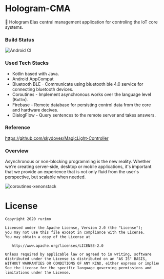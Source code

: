 # Hologram-CMA
🌌 Hologram Elas central management application for controling the IoT core systems.

### Build Status
![Android CI](https://github.com/Hologram-IoT-Service/Hologram-CMA/workflows/Android%20CI/badge.svg)

### Used Tech Stacks
- Kotlin based with Java.
- Android AppCompat
- Bluetooth BLE - Communicate using bluetooth ble 4.0 service for connecting bluetooth devices.
- Coroutines - Implement asynchronous works over the language level (Kotlin).  
- Firebase - Remote database for persisting control data from the core and hardware decives.
- DialogFlow - Query sentences to the remote server and takes answers.

### Reference
https://github.com/skydoves/MagicLight-Controller

### Overview
Asynchronous or non-blocking programming is the new reality. Whether we're creating server-side, desktop or mobile applications, it's important that we provide an experience that is not only fluid from the user's perspective, but scalable when needed.

![coroutines-xenonstack](https://user-images.githubusercontent.com/27774870/80310260-b7a52b80-8814-11ea-8bbe-f1740a4b6301.png)


# License
```xml
Copyright 2020 rurimo

Licensed under the Apache License, Version 2.0 (the "License");
you may not use this file except in compliance with the License.
You may obtain a copy of the License at

   http://www.apache.org/licenses/LICENSE-2.0

Unless required by applicable law or agreed to in writing, software
distributed under the License is distributed on an "AS IS" BASIS,
WITHOUT WARRANTIES OR CONDITIONS OF ANY KIND, either express or implied.
See the License for the specific language governing permissions and
limitations under the License.
```

